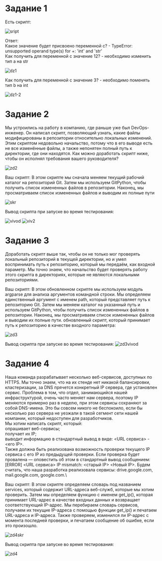 # Задание 1
Есть скрипт:

![sript](https://github.com/EVolgina/devops-netology16/blob/main/skropt1.PNG)

Ответ:\
Какое значение будет присвоено переменной c? - TypeError: unsupported operand type(s) for +: 'int' and 'str'\
Как получить для переменной c значение 12? - необходимо изменить тип a на str

![dz1](https://github.com/EVolgina/devops-netology16/blob/main/zd1-1.PNG)

Как получить для переменной c значение 3? - необходимо поменять тип b на int

![dz1-2](https://github.com/EVolgina/devops-netology16/blob/main/zd-2.PNG)

# Задание 2
Мы устроились на работу в компанию, где раньше уже был DevOps-инженер. Он написал скрипт, позволяющий узнать, какие файлы модифицированы в репозитории относительно локальных изменений. Этим скриптом недовольно начальство, потому что в его выводе есть не все изменённые файлы, а также непонятен полный путь к директории, где они находятся.
Как можно доработать скрипт ниже, чтобы он исполнял требования вашего руководителя?

![zd2](https://github.com/EVolgina/devops-netology16/blob/main/zd2.PNG)

Ваш скрипт: В этом скрипте мы сначала меняем текущий рабочий каталог на репозиторий Git. Затем мы используем GitPython, чтобы получить список измененных файлов в репозитории. Наконец, мы просматриваем список измененных файлов и выводим их полные пути

![skr](https://github.com/EVolgina/devops-netology16/blob/main/zadane%202.PNG)

Вывод скрипта при запуске во время тестирования:

![vivod](https://github.com/EVolgina/devops-netology16/blob/main/rez2.PNG)
![viv2](https://github.com/EVolgina/devops-netology16/blob/main/rez2-1.PNG)


# Задание 3
Доработать скрипт выше так, чтобы он не только мог проверять локальный репозиторий в текущей директории, но и умел воспринимать путь к репозиторию, который мы передаём, как входной параметр. Мы точно знаем, что начальство будет проверять работу этого скрипта в директориях, которые не являются локальными репозиториями.

Ваш скрипт: В этом обновленном скрипте мы используем модуль argparse для анализа аргументов командной строки. Мы определяем единственный аргумент с именем path, который представляет путь к репозиторию Git. Затем мы меняем каталог на указанный путь и используем GitPython, чтобы получить список измененных файлов в репозитории. Наконец, мы просматриваем список измененных файлов и выводим их полные пути. обновленный скрипт, который принимает путь к репозиторию в качестве входного параметра:

![zd3](https://github.com/EVolgina/devops-netology16/blob/main/skripzd3.PNG)

Вывод скрипта при запуске во время тестирования:
![zd3vivod](https://github.com/EVolgina/devops-netology16/blob/main/zd3vivod.PNG)

# Задание 4
Наша команда разрабатывает несколько веб-сервисов, доступных по HTTPS. Мы точно знаем, что на их стенде нет никакой балансировки, кластеризации, за DNS прячется конкретный IP сервера, где установлен сервис.
Проблема в том, что отдел, занимающийся нашей инфраструктурой, очень часто меняет нам сервера, поэтому IP меняются примерно раз в неделю, при этом сервисы сохраняют за собой DNS-имена. Это бы совсем никого не беспокоило, если бы несколько раз сервера не уезжали в такой сегмент сети нашей компании, который недоступен для разработчиков.\
Мы хотим написать скрипт, который:\
опрашивает веб-сервисы;\
получает их IP;\
выводит информацию в стандартный вывод в виде: <URL сервиса> - <его IP>.\
Также должна быть реализована возможность проверки текущего IP сервиса c его IP из предыдущей проверки. Если проверка будет провалена — оповестить об этом в стандартный вывод сообщением: [ERROR] <URL сервиса> IP mismatch: <старый IP> <Новый IP>. Будем считать, что наша разработка реализовала сервисы: drive.google.com, mail.google.com, google.com.\

Ваш скрипт: В этом скрипте  определяем словарь под названием services, который содержит URL-адреса веб-служб, которые мы хотим проверить. Затем мы определяем функцию с именем get_ip(), которая принимает URL-адрес в качестве входных данных и возвращает соответствующий IP-адрес. Мы перебираем словарь сервисов, получаем их текущие IP-адреса с помощью функции get_ip() и печатаем URL-адреса и IP-адреса. Также проверяем, изменился ли IP-адрес с момента последней проверки, и печатаем сообщение об ошибке, если это произошло.

![zd4skr](https://github.com/EVolgina/devops-netology16/blob/main/skriptzd4.PNG)

Вывод скрипта при запуске во время тестирования:

![zd4](https://github.com/EVolgina/devops-netology16/blob/main/zd4vivvod.PNG)
